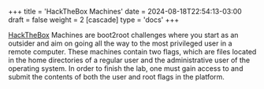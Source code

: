 +++
title = 'HackTheBox Machines'
date = 2024-08-18T22:54:13-03:00
draft = false
weight = 2
[cascade]
    type = 'docs'
+++

[HackTheBox](https://app.hackthebox.com) Machines are boot2root challenges where you start as an outsider and aim on going all the way to the most privileged user in a remote computer. These machines contain two flags, which are files located in the home directories of a regular user and the administrative user of the operating system. In order to finish the lab, one must gain access to and submit the contents of both the user and root flags in the platform.